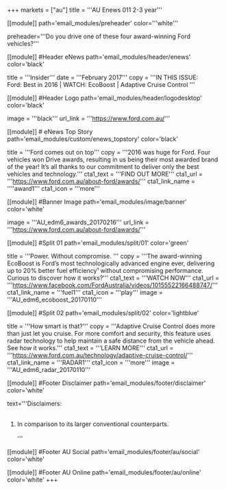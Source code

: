 +++
markets = ["au"]
title = '''AU Enews 011 2-3 year'''

[[module]]
path='email_modules/preheader'
color='''white'''

   preheader='''Do you drive one of these four award-winning Ford vehicles?'''

[[module]] #Header eNews
path='email_modules/header/enews'
color='black'

  title = '''Insider'''
  date = '''February 2017'''
  copy = '''IN THIS ISSUE:<br />Ford: Best in 2016 | WATCH: EcoBoost | Adaptive Cruise Control '''

[[module]] #Header Logo
path='email_modules/header/logodesktop'
color='black'

  image = '''black'''
  url_link = '''https://www.ford.com.au/'''

[[module]] # eNews Top Story
path='email_modules/custom/enews_topstory'
color='black'

  title = '''Ford comes out on top'''
  copy = '''2016 was huge for Ford. Four vehicles won Drive awards, resulting in us being their most awarded brand of the year! It’s all thanks to our commitment to deliver only the best vehicles and technology.'''
  cta1_text = '''FIND OUT MORE'''
  cta1_url = '''https://www.ford.com.au/about-ford/awards/'''
  cta1_link_name = ''''award1'''
  cta1_icon = '''more'''

  [[module]] #Banner Image
path='email_modules/image/banner'
color='white'

  image = '''AU_edm6_awards_20170216'''
  url_link = '''https://www.ford.com.au/about-ford/awards/'''

[[module]] #Split 01
path='email_modules/split/01'
color='green'

  title = '''Power. Without compromise. '''
  copy = '''The award-winning EcoBoost is Ford’s most technologically advanced engine ever, delivering up to 20% better fuel efficiency&#185; without compromising performance. Curious to discover how it works?'''
  cta1_text = '''WATCH NOW'''
  cta1_url = '''https://www.facebook.com/FordAustralia/videos/10155522166488747/'''
  cta1_link_name = '''fuel1'''
  cta1_icon = '''play'''
  image = '''AU_edm6_ecoboost_20170110'''
  

[[module]] #Split 02
path='email_modules/split/02'
color='lightblue'

title = '''How smart is that?'''
  copy = '''Adaptive Cruise Control does more than just let you cruise. For more comfort and security, this feature uses radar technology to help maintain a safe distance from the vehicle ahead. See how it works.'''
  cta1_text = '''LEARN MORE'''
  cta1_url = '''https://www.ford.com.au/technology/adaptive-cruise-control/'''
  cta1_link_name = '''RADAR1'''
  cta1_icon = '''more'''
  image = '''AU_edm6_radar_20170110'''
  
  [[module]] #Footer Disclaimer
path='email_modules/footer/disclaimer'
color='white'

  text='''Disclaimers:<br /><br />
  1. In comparison to its larger conventional counterparts.<br /><br />'''

[[module]] #Footer AU Social
path='email_modules/footer/au/social'
color='white'

[[module]] #Footer AU Online
path='email_modules/footer/au/online'
color='white'
+++ 